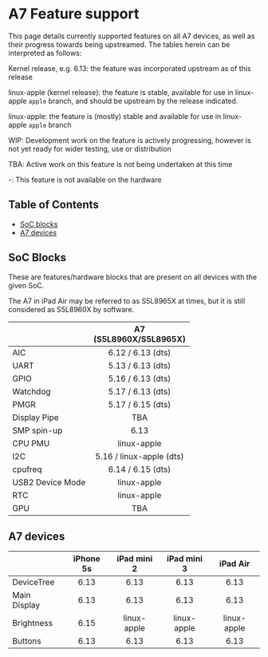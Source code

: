 # A7 Feature support

This page details currently supported features on all A7 devices, as well as their progress towards being upstreamed.
The tables herein can be interpreted as follows:

Kernel release, e.g. 6.13: the feature was incorporated upstream as of this release

linux-apple (kernel release): the feature is stable, available for use in linux-apple `apple` branch, and should be upstream by the release indicated.

linux-apple: the feature is (mostly) stable and available for use in linux-apple `apple` branch

WIP: Development work on the feature is actively progressing, however is not yet ready for wider testing, use or distribution

TBA: Active work on this feature is not being undertaken at this time

-: This feature is not available on the hardware

## Table of Contents

- [SoC blocks](#soc-blocks)
- [A7 devices](#a7-devices)

## SoC Blocks

These are features/hardware blocks that are present on all devices with the given SoC.

The A7 in iPad Air may be referred to as S5L8965X at times, but it is still considered as S5L8960X by software.

|                  | A7<br>(S5L8960X/S5L8965X)       |
|------------------|:-------------------------------:|
| AIC              | 6.12 / 6.13 (dts)               |
| UART             | 5.13 / 6.13 (dts)               |
| GPIO             | 5.16 / 6.13 (dts)               |
| Watchdog         | 5.17 / 6.13 (dts)               |
| PMGR             | 5.17 / 6.15 (dts)               |
| Display Pipe     | TBA                             |
| SMP spin-up      | 6.13                            |
| CPU PMU          | linux-apple                     |
| I2C              | 5.16 / linux-apple (dts)        |
| cpufreq          | 6.14 / 6.15 (dts)               |
| USB2 Device Mode | linux-apple                     |
| RTC              | linux-apple                     |
| GPU              | TBA                             |

## A7 devices

|                     | iPhone 5s | iPad mini 2 | iPad mini 3 | iPad Air     |
|---------------------|:---------:|:-----------:|:-----------:|:------------:|
| DeviceTree          | 6.13      | 6.13        | 6.13        | 6.13         |
| Main Display        | 6.13      | 6.13        | 6.13        | 6.13         |
| Brightness          | 6.15      | linux-apple | linux-apple | linux-apple  |
| Buttons             | 6.13      | 6.13        | 6.13        | 6.13         |
